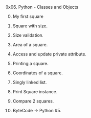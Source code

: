 0x06. Python - Classes and Objects

0. My first square

1. Square with size.

2. Size validation.

3. Area of a square.

4. Access and update private attribute.

5. Printing a square.

6. Coordinates of a square.

7. Singly linked list.

8. Print Square instance.

9. Compare 2 squares.

10. ByteCode -> Python #5.

